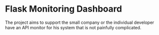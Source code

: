 # Flask Monitoring Dashboard

The project aims to support the small company or the individual developer have an API monitor for his system that is not painfully complicated. 